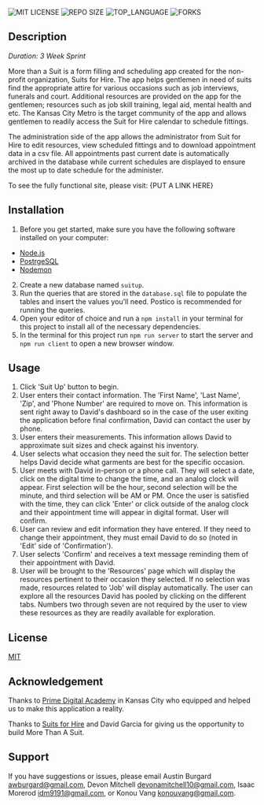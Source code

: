 ![MIT LICENSE](https://img.shields.io/github/license/awburgard/more_than_a_suit.svg?style=flat-square)
![REPO SIZE](https://img.shields.io/github/repo-size/awburgard/more_than_a_suit.svg?style=flat-square)
![TOP_LANGUAGE](https://img.shields.io/github/languages/top/awburgard/more_than_a_suit.svg?style=flat-square)
![FORKS](https://img.shields.io/github/forks/awburgard/more_than_a_suit.svg?style=social)

## Description
_Duration: 3 Week Sprint_

More than a Suit is a form filling and scheduling app created for the non-profit organization, Suits for Hire. The app helps gentlemen in need of suits find the appropriate attire for various occasions such as job interviews, funerals and court. Additional resources are provided on the app for the gentlemen; resources such as job skill training, legal aid, mental health and etc. The Kansas City Metro is the target community of the app and allows gentlemen to readily access the Suit for Hire calendar to schedule fittings.

The administration side of the app allows the administrator from Suit for Hire to edit resources, view scheduled fittings and to download appointment data in a csv file. All appointments past current date is automatically archived in the database while current schedules are displayed to ensure the most up to date schedule for the administer.

To see the fully functional site, please visit: {PUT A LINK HERE}


## Installation
1. Before you get started, make sure you have the following software installed on your computer:
- [Node.js](https://nodejs.org/en/)
- [PostrgeSQL](https://www.postgresql.org/)
- [Nodemon](https://nodemon.io/)
2. Create a new database named `suitup`.
3. Run the queries that are stored in the `database.sql` file to populate the tables and insert the values you'll need. Postico is recommended for running the queries.
4. Open your editor of choice and run a `npm install` in your terminal for this project to install all of the necessary dependencies.
5. In the terminal for this project run `npm run server` to start the server and `npm run client` to open a new browser window.

## Usage
1. Click 'Suit Up' button to begin.
2. User enters their contact information. The 'First Name', 'Last Name', 'Zip', and 'Phone Number' are required to move on. This information is sent right away to David's dashboard so in the case of the user exiting the application before final confirmation, David can contact the user by phone.
3. User enters their measurements. This information allows David to approximate suit sizes and check against his inventory.
4. User selects what occasion they need the suit for. The selection better helps David decide what garments are best for the specific occasion.
5. User meets with David in-person or a phone call. They will select a date, click on the digital time to change the time, and an analog clock will appear. First selection will be the hour, second selection will be the minute, and third selection will be AM or PM. Once the user is satisfied with the time, they can click 'Enter' or click outside of the analog clock and their appointment time will appear in digital format. User will confirm.
6. User can review and edit information they have entered. If they need to change their appointment, they must email David to do so (noted in 'Edit' side of 'Confirmation').
7. User selects 'Confirm' and receives a text message reminding them of their appointment with David.
8. User will be brought to the 'Resources' page which will display the resources pertinent to their occasion they selected. If no selection was made, resources related to 'Job' will display automatically. The user can explore all the resources David has pooled by clicking on the different tabs. Numbers two through seven are not required by the user to view these resources as they are readily available for exploration.


## License
[MIT](https://choosealicense.com/licenses/mit/)

## Acknowledgement
Thanks to [Prime Digital Academy](www.primeacademy.io) in Kansas City who equipped and helped us to make this application a reality.

Thanks to [Suits for Hire](https://suitsforhire.org/) and David Garcia for giving us the opportunity to build More Than A Suit.
## Support
If you have suggestions or issues, please email Austin Burgard [awburgard@gmail.com](awburgard@gmail.com), Devon Mitchell [devonamitchell10@gmail.com](devonamitchell10@gmail.com), Isaac Morerod [idm9191@gmail.com](idm9191@gmail.com), or Konou Vang [konouvang@gmail.com](konouvang@gmail.com).
